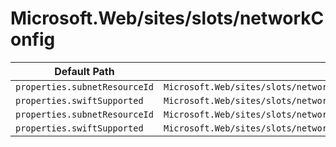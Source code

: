 # Microsoft.Web/sites/slots/networkConfig

| Default Path | Alias |
|---|---|
| `properties.subnetResourceId` | `Microsoft.Web/sites/slots/networkConfig/virtualNetwork.subnetResourceId` |
| `properties.swiftSupported` | `Microsoft.Web/sites/slots/networkConfig/virtualNetwork.swiftSupported` |
| `properties.subnetResourceId` | `Microsoft.Web/sites/slots/networkConfig/subnetResourceId` |
| `properties.swiftSupported` | `Microsoft.Web/sites/slots/networkConfig/swiftSupported` |

